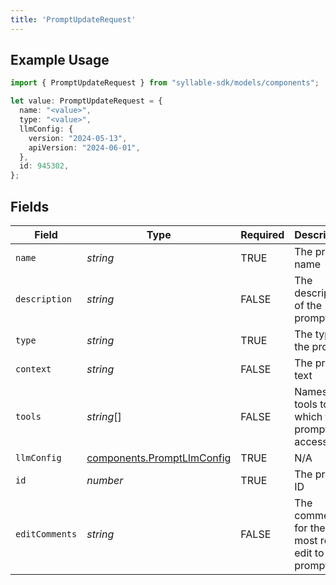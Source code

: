 ```yaml
---
title: 'PromptUpdateRequest'
---
```


## Example Usage

```typescript
import { PromptUpdateRequest } from "syllable-sdk/models/components";

let value: PromptUpdateRequest = {
  name: "<value>",
  type: "<value>",
  llmConfig: {
    version: "2024-05-13",
    apiVersion: "2024-06-01",
  },
  id: 945302,
};
```

## Fields

| Field                                                                    | Type                                                                     | Required                                                                 | Description                                                              |
| ------------------------------------------------------------------------ | ------------------------------------------------------------------------ | ------------------------------------------------------------------------ | ------------------------------------------------------------------------ |
| `name`                                                                   | *string*                                                                 | TRUE                                                       | The prompt name                                                          |
| `description`                                                            | *string*                                                                 | FALSE                                                       | The description of the prompt                                            |
| `type`                                                                   | *string*                                                                 | TRUE                                                       | The type of the prompt                                                   |
| `context`                                                                | *string*                                                                 | FALSE                                                       | The prompt text                                                          |
| `tools`                                                                  | *string*[]                                                               | FALSE                                                       | Names of tools to which the prompt has access                            |
| `llmConfig`                                                              | [components.PromptLlmConfig](/sdk-docs/models/components/promptllmconfig) | TRUE                                                       | N/A                                                                      |
| `id`                                                                     | *number*                                                                 | TRUE                                                       | The prompt ID                                                            |
| `editComments`                                                           | *string*                                                                 | FALSE                                                       | The comments for the most recent edit to the prompt                      |